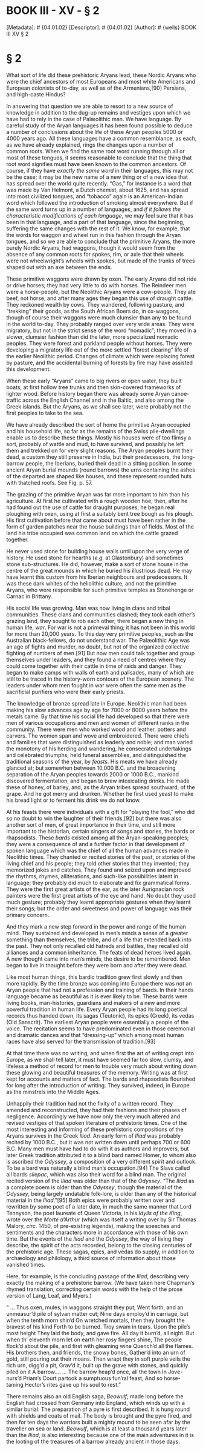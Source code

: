 # BOOK III - XV - § 2
[Metadata]: # {04.01.02}
[Descriptor]: # {04.01.02}
[Author]: # {wells}
BOOK III
XV
§ 2
# § 2
What sort of life did these prehistoric Aryans lead, these Nordic Aryans who
were the chief ancestors of most Europeans and most white Americans and
European colonists of to-day, as well as of the Armenians,[90] Persians, and
high-caste Hindus?

In answering that question we are able to resort to a new source of knowledge
in addition to the dug-up remains and vestiges upon which we have had to rely
in the case of Palæolithic man. We have language. By careful study of the Aryan
languages it has been found possible to deduce a number of conclusions about
the life of these Aryan peoples 5000 or 4000 years ago. All these languages
have a common resemblance, as each, as we have already explained, rings the
changes upon a number of common roots. When we find the same root word running
through all or most of these tongues, it seems reasonable to conclude that the
thing that root word signifies must have been known to the common ancestors. Of
course, if they have _exactly the same word_ in their languages, this may not
be the case; it may be the new name of a new thing or of a new idea that has
spread over the world quite recently. “Gas,” for instance is a word that was
made by Van Helmont, a Dutch chemist, about 1625, and has spread into most
civilized tongues, and “tobacco” again is an American-Indian word which
followed the introduction of smoking almost everywhere. But if the same word
turns up in a number of languages, and _if it follows the characteristic
modifications of each language_, we may feel sure that it has been in that
language, and a part of that language, since the beginning, suffering the same
changes with the rest of it. We know, for example, that the words for waggon
and wheel run in this fashion through the Aryan tongues, and so we are able to
conclude that the primitive Aryans, the more purely Nordic Aryans, had waggons,
though it would seem from the absence of any common roots for spokes, rim, or
axle that their wheels were not wheelwright’s wheels with spokes, but made of
the trunks of trees shaped out with an axe between the ends.

These primitive waggons were drawn by oxen. The early Aryans did not ride or
drive horses; they had very little to do with horses. The Reindeer men were a
horse-people, but the Neolithic Aryans were a cow-people. They ate beef, not
horse; and after many ages they began this use of draught cattle. They reckoned
wealth by cows. They wandered, following pasture, and “trekking” their goods,
as the South African Boers do, in ox-waggons, though of course their waggons
were much clumsier than any to be found in the world to-day. They probably
ranged over very wide areas. They were migratory, but not in the strict sense
of the word “nomadic”; they moved in a slower, clumsier fashion than did the
later, more specialized nomadic peoples. They were forest and parkland people
without horses. They were developing a migratory life out of the more settled
“forest clearing” life of the earlier Neolithic period. Changes of climate
which were replacing forest by pasture, and the accidental burning of forests
by fire may have assisted this development.

When these early “Aryans” came to big rivers or open water, they built boats,
at first hollow tree trunks and then skin-covered frameworks of lighter wood.
Before history began there was already some Aryan canoe-traffic across the
English Channel and in the Baltic, and also among the Greek islands. But the
Aryans, as we shall see later, were probably not the first peoples to take to
the sea.

We have already described the sort of home the primitive Aryan occupied and his
household life, so far as the remains of the Swiss pile-dwellings enable us to
describe these things. Mostly his houses were of too flimsy a sort, probably of
wattle and mud, to have survived, and possibly he left them and trekked on for
very slight reasons. The Aryan peoples burnt their dead, a custom they still
preserve in India, but their predecessors, the long-barrow people, the
Iberians, buried their dead in a sitting position. In some ancient Aryan burial
mounds (round barrows) the urns containing the ashes of the departed are shaped
like houses, and these represent rounded huts with thatched roofs. See Fig. p.
57.

The grazing of the primitive Aryan was far more important to him than his
agriculture. At first he cultivated with a rough wooden hoe; then, after he had
found out the use of cattle for draught purposes, he began real ploughing with
oxen, using at first a suitably bent tree bough as his plough. His first
cultivation before that came about must have been rather in the form of garden
patches near the house buildings than of fields. Most of the land his tribe
occupied was common land on which the cattle grazed together.

He never used stone for building house walls until upon the very verge of
history. He used stone for hearths (_e.g._ at Glastonbury) and sometimes stone
sub-structures. He did, however, make a sort of stone house in the centre of
the great mounds in which he buried his illustrious dead. He may have learnt
this custom from his Iberian neighbours and predecessors. It was these dark
whites of the heliolithic culture, and not the primitive Aryans, who were
responsible for such primitive temples as Stonehenge or Carnac in Brittany.

His social life was growing. Man was now living in clans and tribal
communities. These clans and communities clashed; they took each other’s
grazing land, they sought to rob each other; there began a new thing in human
life, _war_. For war is not a primeval thing; it has not been in this world for
more than 20,000 years. To this day very primitive peoples, such as the
Australian black-fellows, do not understand war. The Palæolithic Age was an age
of fights and murder, no doubt, but not of the organized collective fighting of
numbers of men.[91] But now men could talk together and group themselves under
leaders, and they found a need of centres where they could come together with
their cattle in time of raids and danger. They began to make camps with walls
of earth and palisades, many of which are still to be traced in the
history-worn contours of the European scenery. The leaders under whom men
fought in war were often the same men as the sacrificial purifiers who were
their early priests.

The knowledge of bronze spread late in Europe. Neolithic man had been making
his slow advances age by age for 7000 or 8000 years before the metals came. By
that time his social life had developed so that there were men of various
occupations and men and women of different ranks in the community. There were
men who worked wood and leather, potters and carvers. The women span and wove
and embroidered. There were chiefs and families that were distinguished as
leaderly and noble; and man varied the monotony of his herding and wandering,
he consecrated undertakings and celebrated triumphs, held funeral assemblies,
and distinguished the traditional seasons of the year, by _feasts_. His meats
we have already glanced at; but somewhen between 10,000 B.C. and the broadening
separation of the Aryan peoples towards 2000 or 1000 B.C., mankind discovered
fermentation, and began to brew intoxicating drinks. He made these of honey, of
barley, and, as the Aryan tribes spread southward, of the grape. And he got
merry and drunken. Whether he first used yeast to make his bread light or to
ferment his drink we do not know.

At his feasts there were individuals with a gift for “playing the fool,” who
did so no doubt to win the laughter of their friends,[92] but there was also
another sort of men, of great importance in their time, and still more
important to the historian, certain singers of songs and stories, the bards or
rhapsodists. These _bards_ existed among all the Aryan-speaking peoples; they
were a consequence of and a further factor in that development of spoken
language which was the chief of all the human advances made in Neolithic times.
They chanted or recited stories of the past, or stories of the living chief and
his people; they told other stories that they invented; they memorized jokes
and catches. They found and seized upon and improved the rhythms, rhymes,
alliterations, and such-like possibilities latent in language; they probably
did much to elaborate and fix grammatical forms. They were the first great
artists of the ear, as the later Aurignacian rock painters were the first great
artists of the eye and hand. No doubt they used much gesture; probably they
learnt appropriate gestures when they learnt their songs; but the order and
sweetness and power of language was their primary concern.

And they mark a new step forward in the power and range of the human mind. They
sustained and developed in men’s minds a sense of a greater something than
themselves, the tribe, and of a life that extended back into the past. They not
only recalled old hatreds and battles, they recalled old alliances and a common
inheritance. The feats of dead heroes lived again. A new thought came into
men’s minds, the desire to be remembered. Men began to live in thought before
they were born and after they were dead.

Like most human things, this bardic tradition grew first slowly and then more
rapidly. By the time bronze was coming into Europe there was not an Aryan
people that had not a profession and training of bards. In their hands language
became as beautiful as it is ever likely to be. These bards were living books,
man-histories, guardians and makers of a new and more powerful tradition in
human life. Every Aryan people had its long poetical records thus handed down,
its sagas (Teutonic), its epics (Greek), its vedas (Old Sanscrit). The earliest
Aryan people were essentially a people of the voice. The recitation seems to
have predominated even in those ceremonial and dramatic dances and that
“dressing-up” which among most human races have also served for the
transmission of tradition.[93]

At that time there was no writing, and when first the art of writing crept into
Europe, as we shall tell later, it must have seemed far too slow, clumsy, and
lifeless a method of record for men to trouble very much about writing down
these glowing and beautiful treasures of the memory. Writing was at first kept
for accounts and matters of fact. The bards and rhapsodists flourished for long
after the introduction of writing. They survived, indeed, in Europe as the
minstrels into the Middle Ages.

Unhappily their tradition had not the fixity of a written record. They amended
and reconstructed, they had their fashions and their phases of negligence.
Accordingly we have now only the very much altered and revised vestiges of that
spoken literature of prehistoric times. One of the most interesting and
informing of these prehistoric compositions of the Aryans survives in the Greek
_Iliad_. An early form of _Iliad_ was probably recited by 1000 B.C., but it was
not written down until perhaps 700 or 600 B.C. Many men must have had to do
with it as authors and improvers, but later Greek tradition attributed it to a
blind bard named Homer, to whom also is ascribed the _Odyssey_, a composition
of a very different spirit and outlook. To be a bard was naturally a blind
man’s occupation.[94] The Slavs called all bards _sliepac_, which was also
their word for a blind man. The original recited version of the _Iliad_ was
older than that of the _Odyssey_. “The _Iliad_ as a complete poem is older than
the _Odyssey_, though the material of the _Odyssey_, being largely undatable
folk-lore, is older than any of the historical material in the _Iliad_.”[95]
Both epics were probably written over and rewritten by some poet of a later
date, in much the same manner that Lord Tennyson, the poet laureate of Queen
Victoria, in his _Idylls of the King_, wrote over the _Morte d’Arthur_ (which
was itself a writing over by Sir Thomas Malory, _circ._ 1450, of pre-existing
legends), making the speeches and sentiments and the characters more in
accordance with those of his own time. But the events of the _Iliad_ and the
_Odyssey_, the way of living they describe, the spirit of the acts recorded,
belong to the closing centuries of the prehistoric age. These sagas, epics, and
vedas do supply, in addition to archæology and philology, a third source of
information about those vanished times.

Here, for example, is the concluding passage of the _Iliad_, describing very
exactly the making of a prehistoric barrow. (We have taken here Chapman’s
rhymed translation, correcting certain words with the help of the prose version
of Lang, Leaf, and Myers.)

“ ... Thus oxen, mules, in waggons straight they put,    Went forth, and an
unmeasur’d pile of sylvan matter cut;    Nine days employ’d in carriage, but
when the tenth morn shin’d    On wretched mortals, then they brought the
bravest of his kind    Forth to be burned. Troy swam in tears. Upon the pile’s
most height    They laid the body, and gave fire. All day it burn’d, all night.
But when th’ eleventh morn let on earth her rosy fingers shine,    The
people flock’d about the pile, and first with gleaming wine    Quench’d all the
flames. His brothers then, and friends, the snowy bones,    Gather’d into an
urn of gold, still pouring out their moans.    Then wrapt they in soft purple
veils the rich urn, digg’d a pit,    Grav’d it, built up the grave with stones,
and quickly piled on it    A barrow....    ... The barrow heap’d once, all the
town    In Jove-nurs’d Priam’s Court partook a sumptuous fun’ral feast,    And
so horse-taming Hector’s rites gave up his soul to rest.”

There remains also an old English saga, _Beowulf_, made long before the English
had crossed from Germany into England, which winds up with a similar burial.
The preparation of a pyre is first described. It is hung round with shields and
coats of mail. The body is brought and the pyre fired, and then for ten days
the warriors built a mighty mound to be seen afar by the traveller on sea or
land. _Beowulf_, which is at least a thousand years later than the _Iliad_, is
also interesting because one of the main adventures in it is the looting of the
treasures of a barrow already ancient in those days.

